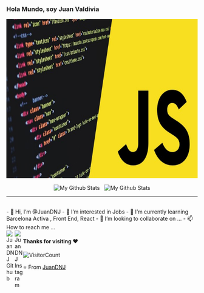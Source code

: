 ### Hola Mundo, soy Juan Valdivia

<img width="100%" height="420" src="./Banner.jpg">

<p align="center">
<img width="48%" height="460" src="https://github-readme-stats.vercel.app/api?username=juandnj&&show_icons=true&theme=radical&count_private=true&include_all_commits=true" alt="My Github Stats">
&nbsp;
<img width="48%" height="420" src="https://github-readme-stats.vercel.app/api/top-langs/?username=juandnj&layout=compact&theme=radical" alt="My Github Stats">
  <hr />
</p>


<br />
- 👋 Hi, I’m @JuanDNJ
- 👀 I’m interested in Jobs
- 🌱 I’m currently learning Barcelona Activa , Front End, React
- 💞️ I’m looking to collaborate on ...
- 📫 How to reach me ...

<br />

<a href="https://github.com/juandnj">
  <img align="left" alt="JuanDNJ Github" width="22px" src="https://cdn.jsdelivr.net/npm/simple-icons@v3/icons/github.svg" />
</a>
<a href="https://www.instagram.com/the_strange_concoction/">
  <img align="left" alt="JuanDNJ Instagram" width="22px" src="https://cdn.jsdelivr.net/npm/simple-icons@v3/icons/instagram.svg" />
</a>

#### Thanks for visiting :heart:
![VisitorCount](https://profile-counter.glitch.me/juandnj/count.svg)

⭐️ From [JuanDNJ](https://github.com/juandnj)
<!---
JuanDNJ/JuanDNJ is a ✨ special ✨ repository because its `README.md` (this file) appears on your GitHub profile.
You can click the Preview link to take a look at your changes.
--->
